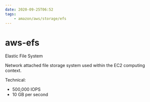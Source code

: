 ```yaml
---
date: 2020-09-25T06:52
tags:
    - amazon/aws/storage/efs
---
```


# aws-efs

Elastic File System

Network attached file storage system used within the EC2 computing context.

Technical:  
* 500,000 IOPS
* 10 GB per second